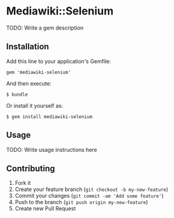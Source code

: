 # Mediawiki::Selenium

TODO: Write a gem description

## Installation

Add this line to your application's Gemfile:

    gem 'mediawiki-selenium'

And then execute:

    $ bundle

Or install it yourself as:

    $ gem install mediawiki-selenium

## Usage

TODO: Write usage instructions here

## Contributing

1. Fork it
2. Create your feature branch (`git checkout -b my-new-feature`)
3. Commit your changes (`git commit -am 'Add some feature'`)
4. Push to the branch (`git push origin my-new-feature`)
5. Create new Pull Request
